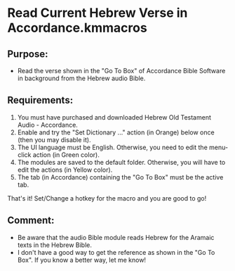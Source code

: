 # Read Current Hebrew Verse in Accordance.kmmacros

## Purpose:
- Read the verse shown in the "Go To Box" of Accordance Bible Software in background from the Hebrew audio Bible.

## Requirements:
1. You must have purchased and downloaded Hebrew Old Testament Audio - Accordance.
2. Enable and try the "Set Dictionary ..." action (in Orange) below once (then you may disable it).
3. The UI language must be English. Otherwise, you need to edit the menu-click action (in Green color).
4. The modules are saved to the default folder. Otherwise, you will have to edit the actions (in Yellow color).
5. The tab (in Accordance) containing the "Go To Box" must be the active tab.

That's it! Set/Change a hotkey for the macro and you are good to go!

## Comment:
- Be aware that the audio Bible module reads Hebrew for the Aramaic texts in the Hebrew Bible.
- I don't have a good way to get the reference as shown in the "Go To Box". If you know a better way, let me know!
